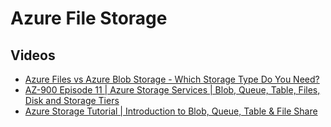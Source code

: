 # Azure File Storage

## Videos
- [Azure Files vs Azure Blob Storage - Which Storage Type Do You Need?](https://www.youtube.com/watch?v=QpG3o9cOF10)
- [AZ-900 Episode 11 | Azure Storage Services | Blob, Queue, Table, Files, Disk and Storage Tiers](https://www.youtube.com/watch?v=_Qlkvd4ZQuo)
- [Azure Storage Tutorial | Introduction to Blob, Queue, Table & File Share](https://www.youtube.com/watch?v=UzTtastcBsk)
